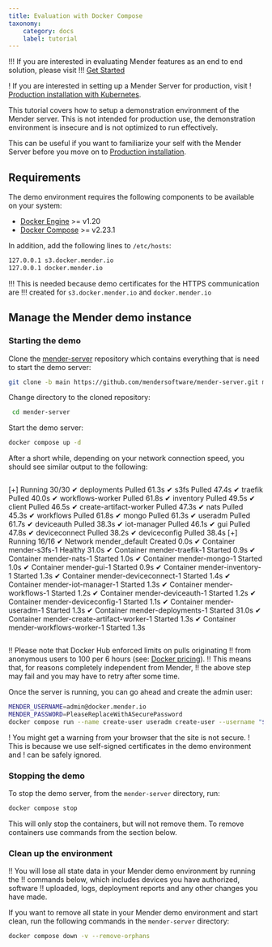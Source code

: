 ```yaml
---
title: Evaluation with Docker Compose
taxonomy:
    category: docs
    label: tutorial
---
```


!!! If you are interested in evaluating Mender features as an end to end solution, please visit
!!! [Get Started](../../01.Get-started/chapter.md)

! If you are interested in setting up a Mender Server for production, visit
! [Production installation with Kubernetes](../04.Production-installation-with-kubernetes/docs.md).

This tutorial covers how to setup a demonstration environment of the Mender
server. This is not intended for production use, the demonstration environment
is insecure and is not optimized to run effectively.

This can be useful if you want to familiarize your self with the Mender Server
before you move on to
[Production installation](../04.Production-installation-with-kubernetes/docs.md).

## Requirements

The demo environment requires the following components to be available
on your system:
<!--AUTOVERSION: "v%"/ignore -->
* [Docker Engine](https://docs.docker.com/engine/install?target=_blank) >= v1.20
* [Docker Compose](https://docs.docker.com/compose/install?target=_blank) >= v2.23.1

In addition, add the following lines to `/etc/hosts`:

```bash
127.0.0.1 s3.docker.mender.io
127.0.0.1 docker.mender.io
```

!!! This is needed because demo certificates for the HTTPS communication are
!!! created for `s3.docker.mender.io` and `docker.mender.io`

## Manage the Mender demo instance

### Starting the demo

Clone the [mender-server](https://github.com/mendersoftware/mender-server?target=_blank)
repository which contains everything that is need to start the demo server:
```bash
git clone -b main https://github.com/mendersoftware/mender-server.git mender-server
```

Change directory to the cloned repository:
```bash
 cd mender-server
```

Start the demo server:

```bash
docker compose up -d
```

After a short while, depending on your network connection speed, you should see
similar output to the following:

>```bash
[+] Running 30/30
 ✔ deployments Pulled                                    61.3s
 ✔ s3fs Pulled                                           47.4s
 ✔ traefik Pulled                                        40.0s
 ✔ workflows-worker Pulled                               61.8s
 ✔ inventory Pulled                                      49.5s
 ✔ client Pulled                                         46.5s
 ✔ create-artifact-worker Pulled                         47.3s
 ✔ nats Pulled                                           45.3s
 ✔ workflows Pulled                                      61.8s
 ✔ mongo Pulled                                          61.3s
 ✔ useradm Pulled                                        61.7s
 ✔ deviceauth Pulled                                     38.3s
 ✔ iot-manager Pulled                                    46.1s
 ✔ gui Pulled                                            47.8s
 ✔ deviceconnect Pulled                                  38.2s
 ✔ deviceconfig Pulled                                   38.4s
[+] Running 16/16
 ✔ Network mender_default                     Created     0.0s
 ✔ Container mender-s3fs-1                    Healthy    31.0s
 ✔ Container mender-traefik-1                 Started     0.9s
 ✔ Container mender-nats-1                    Started     1.0s
 ✔ Container mender-mongo-1                   Started     1.0s
 ✔ Container mender-gui-1                     Started     0.9s
 ✔ Container mender-inventory-1               Started     1.3s
 ✔ Container mender-deviceconnect-1           Started     1.4s
 ✔ Container mender-iot-manager-1             Started     1.3s
 ✔ Container mender-workflows-1               Started     1.2s
 ✔ Container mender-deviceauth-1              Started     1.2s
 ✔ Container mender-deviceconfig-1            Started     1.1s
 ✔ Container mender-useradm-1                 Started     1.3s
 ✔ Container mender-deployments-1             Started    31.0s
 ✔ Container mender-create-artifact-worker-1  Started     1.3s
 ✔ Container mender-workflows-worker-1        Started     1.3s
>```

!! Please note that Docker Hub enforced limits on pulls originating
!! from anonymous users to 100 per 6 hours (see: [Docker pricing](https://www.docker.com/pricing)).
!! This means that, for reasons completely independent from Mender,
!! the above step may fail and you may have to retry after some time.

Once the server is running, you can go ahead and create the admin user:

```bash
MENDER_USERNAME=admin@docker.mender.io
MENDER_PASSWORD=PleaseReplaceWithASecurePassword
docker compose run --name create-user useradm create-user --username "$MENDER_USERNAME" --password "$MENDER_PASSWORD"
```

! You might get a warning from your browser that the site is not secure.
! This is because we use self-signed certificates in the demo environment and
! can be safely ignored.

### Stopping the demo

To stop the demo server, from the `mender-server` directory, run:
```bash
docker compose stop
```
This will only stop the containers, but will not remove them.
To remove containers use commands from the section below.

### Clean up the environment

!! You will lose all state data in your Mender demo environment by running the
!! commands below, which includes devices you have authorized, software
!! uploaded, logs, deployment reports and any other changes you have made.

If you want to remove all state in your Mender demo environment and start clean,
run the following commands in the `mender-server` directory:

```bash
docker compose down -v --remove-orphans
```
